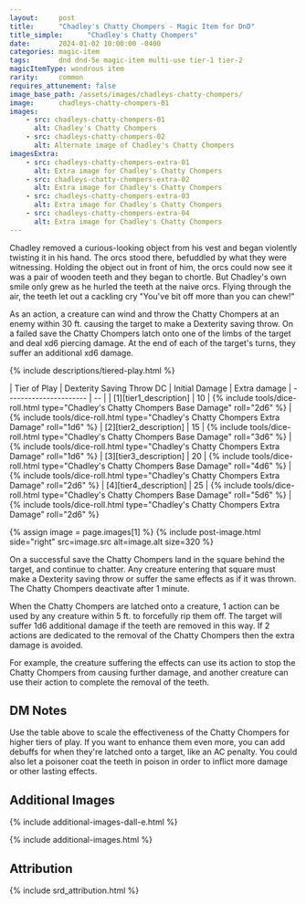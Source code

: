 ```yaml
---
layout:     post
title:      "Chadley's Chatty Chompers - Magic Item for DnD"
title_simple:      "Chadley's Chatty Chompers"
date:       2024-01-02 10:00:00 -0400
categories: magic-item
tags:       dnd dnd-5e magic-item multi-use tier-1 tier-2
magicItemType: wondrous item
rarity:     common
requires_attunement: false
image_base_path: /assets/images/chadleys-chatty-chompers/
image:      chadleys-chatty-chompers-01
images:
    - src: chadleys-chatty-chompers-01
      alt: Chadley's Chatty Chompers
    - src: chadleys-chatty-chompers-02
      alt: Alternate image of Chadley's Chatty Chompers
imagesExtra:
    - src: chadleys-chatty-chompers-extra-01
      alt: Extra image for Chadley's Chatty Chompers
    - src: chadleys-chatty-chompers-extra-02
      alt: Extra image for Chadley's Chatty Chompers
    - src: chadleys-chatty-chompers-extra-03
      alt: Extra image for Chadley's Chatty Chompers
    - src: chadleys-chatty-chompers-extra-04
      alt: Extra image for Chadley's Chatty Chompers
---
```


<p class="read-aloud">
    Chadley removed a curious-looking object from his vest and began violently twisting it in his hand. The orcs stood there, befuddled by what they were witnessing. Holding the object out in front of him, the orcs could now see it was a pair of wooden teeth and they began to chortle. But Chadley's own smile only grew as he hurled the teeth at the naive orcs. Flying through the air, the teeth let out a cackling cry "You've bit off more than you can chew!"
</p>

As an action, a creature can wind and throw the Chatty Chompers at an enemy within 30 ft. causing the target to make a Dexterity saving throw. On a failed save the Chatty Chompers latch onto one of the limbs of the target and deal xd6 piercing damage. At the end of each of the target's turns, they suffer an additional xd6 damage.

{% include descriptions/tiered-play.html %}

| Tier of Play | Dexterity Saving Throw DC | Initial Damage | Extra damage
| ---------------------- | -- |
| [1][tier1_description] | 10 | {% include tools/dice-roll.html type="Chadley's Chatty Chompers Base Damage" roll="2d6" %} | {% include tools/dice-roll.html type="Chadley's Chatty Chompers Extra Damage" roll="1d6" %}
| [2][tier2_description] | 15 | {% include tools/dice-roll.html type="Chadley's Chatty Chompers Base Damage" roll="3d6" %} | {% include tools/dice-roll.html type="Chadley's Chatty Chompers Extra Damage" roll="1d6" %}
| [3][tier3_description] | 20 | {% include tools/dice-roll.html type="Chadley's Chatty Chompers Base Damage" roll="4d6" %} | {% include tools/dice-roll.html type="Chadley's Chatty Chompers Extra Damage" roll="2d6" %}
| [4][tier4_description] | 25 | {% include tools/dice-roll.html type="Chadley's Chatty Chompers Base Damage" roll="5d6" %} | {% include tools/dice-roll.html type="Chadley's Chatty Chompers Extra Damage" roll="2d6" %}


{% assign image = page.images[1] %}
{% include post-image.html side="right" src=image.src alt=image.alt size=320 %}

On a successful save the Chatty Chompers land in the square behind the target, and continue to chatter. Any creature entering that square must make a Dexterity saving throw or suffer the same effects as if it was thrown. The Chatty Chompers deactivate after 1 minute.

When the Chatty Chompers are latched onto a creature, 1 action can be used by any creature within 5 ft. to forcefully rip them off. The target will suffer 1d6 additional damage if the teeth are removed in this way. If 2 actions are dedicated to the removal of the Chatty Chompers then the extra damage is avoided.

For example, the creature suffering the effects can use its action to stop the Chatty Chompers from causing further damage, and another creature can use their action to complete the removal of the teeth.


## DM Notes

Use the table above to scale the effectiveness of the Chatty Chompers for higher tiers of play. If you want to enhance them even more, you can add debuffs for when they're latched onto a target, like an AC penalty. You could also let a poisoner coat the teeth in poison in order to inflict more damage or other lasting effects.


## Additional Images

{% include additional-images-dall-e.html %}

{% include additional-images.html %}


## Attribution

{% include srd_attribution.html %}
